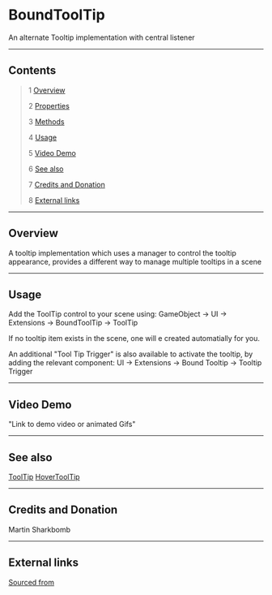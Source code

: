 # BoundToolTip

An alternate Tooltip implementation with central listener

<!--![](Images/ Game Image.jpg)-->

---------

## Contents

> 1 [Overview](#overview)
>
> 2 [Properties](#properties)
>
> 3 [Methods](#methods)
>
> 4 [Usage](#usage)
>
> 5 [Video Demo](#video-demo)
>
> 6 [See also](#see-also)
>
> 7 [Credits and Donation](#credits-and-donation)
>
> 8 [External links](#external-links)

---------

## Overview

A tooltip implementation which uses a manager to control the tooltip appearance, provides a different way to manage multiple tooltips in a scene

---------

## Usage

Add the ToolTip control to your scene using:
GameObject -> UI -> Extensions -> BoundToolTip -> ToolTip

If no tooltip item exists in the scene, one will e created automatially for you.

An additional "Tool Tip Trigger" is also available to activate the tooltip, by adding the relevant component:
UI -> Extensions -> Bound Tooltip -> Tooltip Trigger

---------

## Video Demo

"Link to demo video or animated Gifs"

---------

## See also

[ToolTip](/Controls.md/ToolTip)
[HoverToolTip](/Controls.md/HoverToolTip)

---------

## Credits and Donation

Martin Sharkbomb

---------

## External links

[Sourced from](http://www.sharkbombs.com/2015/02/10/tooltips-with-the-new-unity-ui-ugui/)

